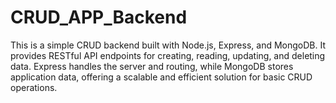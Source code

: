 # CRUD_APP_Backend
This is a simple CRUD backend built with Node.js, Express, and MongoDB. It provides RESTful API endpoints for creating, reading, updating, and deleting data. Express handles the server and routing, while MongoDB stores application data, offering a scalable and efficient solution for basic CRUD operations.
